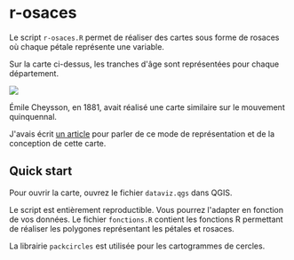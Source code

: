 # r-osaces

Le script `r-osaces.R` permet de réaliser des cartes sous forme de rosaces où chaque pétale représente une variable.

Sur la carte ci-dessus, les tranches d'âge sont représentées pour chaque département.

![](https://upload.wikimedia.org/wikipedia/commons/f/fc/Mouvement_quinquennial_de_la_population_par_d%C3%A9partement_depuis_1801_jusqu%27en_1881.png)

Émile Cheysson, en 1881, avait réalisé une carte similaire sur le mouvement quinquennal.

J'avais écrit [un article](https://datagistips.hypotheses.org/15) pour parler de ce mode de représentation et de la conception de cette carte.

## Quick start
Pour ouvrir la carte, ouvrez le fichier `dataviz.qgs` dans QGIS.

Le script est entièrement reproductible. Vous pourrez l'adapter en fonction de vos données. Le fichier `fonctions.R` contient les fonctions R permettant de réaliser les polygones représentant les pétales et rosaces.

La librairie `packcircles` est utilisée pour les cartogrammes de cercles.